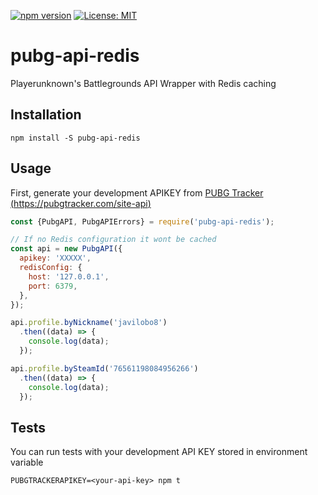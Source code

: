 [![npm version](https://badge.fury.io/js/pubg-api-redis.svg)](https://badge.fury.io/js/pubg-api-redis)
[![License: MIT](https://img.shields.io/badge/License-MIT-yellow.svg)](https://opensource.org/licenses/MIT)

# pubg-api-redis

Playerunknown's Battlegrounds API Wrapper with Redis caching

## Installation

```
npm install -S pubg-api-redis
```

## Usage

First, generate your development APIKEY from [PUBG Tracker (https://pubgtracker.com/site-api)](https://pubgtracker.com/site-api)

```javascript
const {PubgAPI, PubgAPIErrors} = require('pubg-api-redis');

// If no Redis configuration it wont be cached
const api = new PubgAPI({
  apikey: 'XXXXX',
  redisConfig: {
    host: '127.0.0.1',
    port: 6379,
  },
});

api.profile.byNickname('javilobo8')
  .then((data) => {
    console.log(data);
  });

api.profile.bySteamId('76561198084956266')
  .then((data) => {
    console.log(data);
  });

```

## Tests

You can run tests with your development API KEY stored in environment variable
```
PUBGTRACKERAPIKEY=<your-api-key> npm t
```

